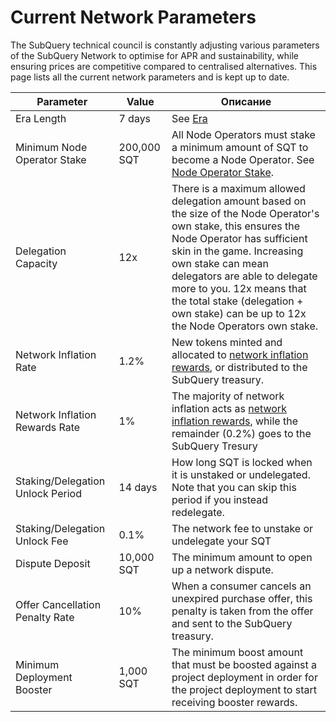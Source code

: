 # Current Network Parameters

The SubQuery technical council is constantly adjusting various parameters of the SubQuery Network to optimise for APR and sustainability, while ensuring prices are competitive compared to centralised alternatives. This page lists all the current network parameters and is kept up to date.

| Parameter                        | Value                | Описание                                                                                                                                                                                                                                                                                                                                                                                                              |
| -------------------------------- | -------------------- | --------------------------------------------------------------------------------------------------------------------------------------------------------------------------------------------------------------------------------------------------------------------------------------------------------------------------------------------------------------------------------------------------------------------- |
| Era Length                       | 7 days               | See [Era](./introduction/era.md)                                                                                                                                                                                                                                                                                                                                                                                      |
| Minimum Node Operator Stake      | 200,000 SQT          | All Node Operators must stake a minimum amount of SQT to become a Node Operator. See [Node Operator Stake](./node_operators/stake.md).                                                                                                                                                                                                                                                |
| Delegation Capacity              | 12x                  | There is a maximum allowed delegation amount based on the size of the Node Operator's own stake, this ensures the Node Operator has sufficient skin in the game. Increasing own stake can mean delegators are able to delegate more to you. 12x means that the total stake (delegation + own stake) can be up to 12x the Node Operators own stake. |
| Network Inflation Rate           | 1.2% | New tokens minted and allocated to [network inflation rewards](./introduction/reward-distribution.md#network-inflation-rewards), or distributed to the SubQuery treasury.                                                                                                                                                                                                                             |
| Network Inflation Rewards Rate   | 1%                   | The majority of network inflation acts as [network inflation rewards](./introduction/reward-distribution.md#network-inflation-rewards), while the remainder (0.2%) goes to the SubQuery Tresury                                                                                                                                                                                    |
| Staking/Delegation Unlock Period | 14 days              | How long SQT is locked when it is unstaked or undelegated. Note that you can skip this period if you instead redelegate.                                                                                                                                                                                                                                                              |
| Staking/Delegation Unlock Fee    | 0.1% | The network fee to unstake or undelegate your SQT                                                                                                                                                                                                                                                                                                                                                                     |
| Dispute Deposit                  | 10,000 SQT           | The minimum amount to open up a network dispute.                                                                                                                                                                                                                                                                                                                                                      |
| Offer Cancellation Penalty Rate  | 10%                  | When a consumer cancels an unexpired purchase offer, this penalty is taken from the offer and sent to the SubQuery treasury.                                                                                                                                                                                                                                                                          |
| Minimum Deployment Booster       | 1,000 SQT            | The minimum boost amount that must be boosted against a project deployment in order for the project deployment to start receiving booster rewards.                                                                                                                                                                                                                                                    |
